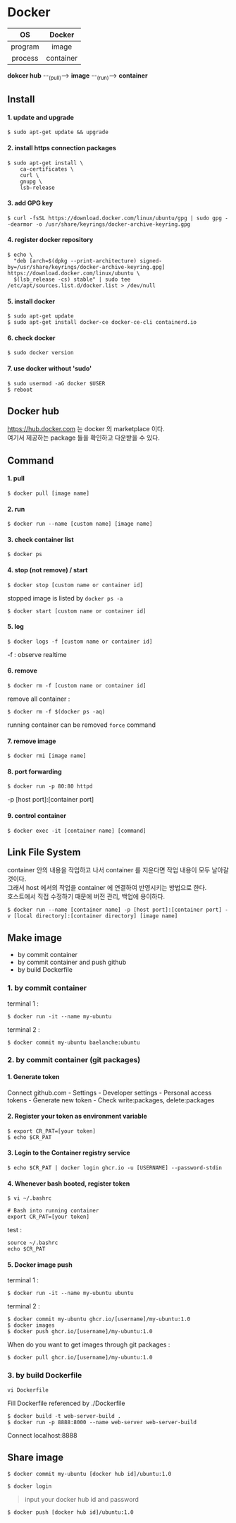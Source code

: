 # Docker

|OS|Docker|
|:---:|:---:|
|program|image|
|process|container|

<b>dokcer hub</b> --<sub>(pull)</sub>--> <b>image</b> --<sub>(run)</sub>--> <b>container</b>

## Install

#### 1. update and upgrade

```
$ sudo apt-get update && upgrade
```

#### 2. install https connection packages

```
$ sudo apt-get install \
    ca-certificates \
    curl \
    gnupg \
    lsb-release
```

#### 3. add GPG key

```
$ curl -fsSL https://download.docker.com/linux/ubuntu/gpg | sudo gpg --dearmor -o /usr/share/keyrings/docker-archive-keyring.gpg
```

#### 4. register docker repository

```
$ echo \
  "deb [arch=$(dpkg --print-architecture) signed-by=/usr/share/keyrings/docker-archive-keyring.gpg] https://download.docker.com/linux/ubuntu \
  $(lsb_release -cs) stable" | sudo tee /etc/apt/sources.list.d/docker.list > /dev/null
```

#### 5. install docker

```
$ sudo apt-get update
$ sudo apt-get install docker-ce docker-ce-cli containerd.io
```

#### 6. check docker

```
$ sudo docker version
```

#### 7. use docker without 'sudo'

```
$ sudo usermod -aG docker $USER
$ reboot
```

## Docker hub

https://hub.docker.com 는 docker 의 marketplace 이다.  
여기서 제공하는 package 들을 확인하고 다운받을 수 있다.

## Command

#### 1. pull

```
$ docker pull [image name]
```

#### 2. run

```
$ docker run --name [custom name] [image name]
```

#### 3. check container list

```
$ docker ps
```

#### 4. stop (not remove) / start

```
$ docker stop [custom name or container id]
```

stopped image is listed by `docker ps -a`

```
$ docker start [custom name or container id]
```

#### 5. log

```
$ docker logs -f [custom name or container id]
```

-f : observe realtime

#### 6. remove

```
$ docker rm -f [custom name or container id]
```

remove all container :

```
$ docker rm -f $(docker ps -aq)
```

running container can be removed `force` command

#### 7. remove image

```
$ docker rmi [image name]
```

#### 8. port forwarding

```
$ docker run -p 80:80 httpd
```

-p [host port]:[container port]

#### 9. control container

```
$ docker exec -it [container name] [command]
```

## Link File System

container 안의 내용을 작업하고 나서 container 를 지운다면 작업 내용이 모두 날아갈 것이다.  
그래서 host 에서의 작업을 container 에 연결하여 반영시키는 방법으로 한다.  
호스트에서 직접 수정하기 때문에 버전 관리, 백업에 용이하다.

```
$ docker run --name [container name] -p [host port]:[container port] -v [local directory]:[container directory] [image name]
```

## Make image

* by commit container
* by commit container and push github
* by build Dockerfile

### 1. by commit container

terminal 1 :

```
$ docker run -it --name my-ubuntu 
```

terminal 2 :

```
$ docker commit my-ubuntu baelanche:ubuntu
```

### 2. by commit container (git packages)

#### 1. Generate token
 
Connect github.com - Settings - Developer settings - Personal access tokens - Generate new token - Check write:packages, delete:packages

#### 2. Register your token as environment variable

```
$ export CR_PAT=[your token]
$ echo $CR_PAT
```

#### 3. Login to the Container registry service

```
$ echo $CR_PAT | docker login ghcr.io -u [USERNAME] --password-stdin
```

#### 4. Whenever bash booted, register token

```
$ vi ~/.bashrc

# Bash into running container
export CR_PAT=[your token]
```

test :

```
source ~/.bashrc
echo $CR_PAT
```

#### 5. Docker image push

terminal 1 :

```
$ docker run -it --name my-ubuntu ubuntu
```

terminal 2 :

```
$ docker commit my-ubuntu ghcr.io/[username]/my-ubuntu:1.0
$ docker images
$ docker push ghcr.io/[username]/my-ubuntu:1.0
```

When do you want to get images through git packages :

```
$ docker pull ghcr.io/[username]/my-ubuntu:1.0
```

### 3. by build Dockerfile

```
vi Dockerfile
```

Fill Dockerfile referenced by ./Dockerfile

```
$ docker build -t web-server-build .
$ docker run -p 8888:8000 --name web-server web-server-build
```

Connect localhost:8888

## Share image

```
$ docker commit my-ubuntu [docker hub id]/ubuntu:1.0
```

```
$ docker login
```

> input your docker hub id and password

```
$ docker push [docker hub id]/ubuntu:1.0
```
